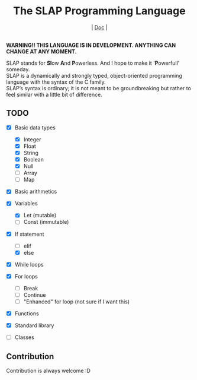 <div align="center">
    <h1>The SLAP Programming Language</h1>
    |
    <a href="https://bichanna.github.io/slap/#syntax">Doc</a>
    |
</div><br>

**WARNING!! THIS LANGUAGE IS IN DEVELOPMENT. ANYTHING CAN CHANGE AT ANY MOMENT.**

SLAP stands for **Sl**ow **A**nd **P**owerless. And I hope to make it '**P**owerfull' someday.<br>
SLAP is a dynamically and strongly typed, object-oriented programming language with the syntax of the C family.<br>
SLAP’s syntax is ordinary; it is not meant to be groundbreaking but rather to feel similar with a little bit of difference.


## TODO
 - [x] Basic data types
     - [x] Integer
     - [x] Float
     - [x] String
     - [x] Boolean
     - [x] Null
     - [ ] Array
     - [ ] Map
 - [x] Basic arithmetics
 - [x] Variables
     - [x] Let (mutable)
     - [ ] Const (immutable)
 - [x] If statement 
     - [ ] elif
     - [x] else
 - [x] While loops
 - [x] For loops
     - [ ] Break
     - [ ] Continue
     - [ ] "Enhanced" for loop (not sure if I want this)
 - [x] Functions
 - [x] Standard library
 - [ ] Classes


## Contribution
Contribution is always welcome :D
